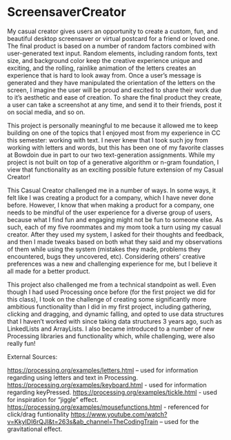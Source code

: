 # ScreensaverCreator

My casual creator gives users an opportunity to create a custom, fun, and beautiful desktop screensaver or virtual postcard for a friend or loved one. The final product is based on a number of random factors combined with user-generated text input. Random elements, including random fonts, text size, and background color keep the creative experience unique and exciting, and the rolling, rainlike animation of the letters creates an experience that is hard to look away from. Once a user’s message is generated and they have manipulated the orientation of the letters on the screen, I imagine the user will be proud and excited to share their work due to it’s aesthetic and ease of creation. To share the final product they create, a user can take a screenshot at any time, and send it to their friends, post it on social media, and so on. 

This project is personally meaningful to me because it allowed me to keep building on one of the topics that I enjoyed most from my experience in CC this semester: working with text. I never knew that I took such joy from working with letters and words, but this has been one of my favorite classes at Bowdoin due in part to our two text-generation assignments. While my project is not built on top of a generative algorithm or n-gram foundation, I view that functionality as an exciting possible future extension of my Casual Creator!

This Casual Creator challenged me in a number of ways. In some ways, it felt like I was creating a product for a company, which I have never done before. However, I know that when making a product for a company, one needs to be mindful of the user experience for a diverse group of users, because what I find fun and engaging might not be fun to someone else. As such, each of my five roommates and my mom took a turn using my casual creator. After they used my system, I asked for their thoughts and feedback, and then I made tweaks based on both what they said and my observations of them while using the system (mistakes they made, problems they encountered, bugs they uncovered, etc). Considering others’ creative preferences was a new and challenging experience for me, but I believe it all made for a better product. 

This project also challenged me from a technical standpoint as well. Even though I had used Processing once before (for the first project we did for this class), I took on the challenge of creating some significantly more ambitious functionality than I did in my first project, including gathering, clicking and dragging, and dynamic falling, and opted to use data structures that I haven’t worked with since taking data structures 3 years ago, such as LinkedLists and ArrayLists. I also became introduced to a number of new Processing libraries and functionality which, while challenging, were also really fun!

External Sources:

https://processing.org/examples/letters.html – used for information regarding using letters and text in Processing. 
https://processing.org/examples/keyboard.html - used for information regarding keyPressed.
https://processing.org/examples/tickle.html - used for inspiration for “jiggle” effect.
https://processing.org/examples/mousefunctions.html - referenced for click/drag funtionality
https://www.youtube.com/watch?v=KkyIDI6rQJI&t=263s&ab_channel=TheCodingTrain – used for the gravitational effect.
